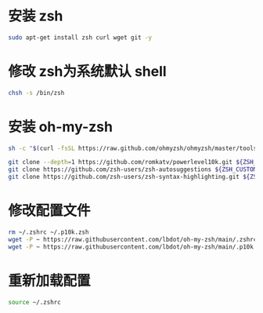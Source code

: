 # 安装 zsh
```bash
sudo apt-get install zsh curl wget git -y
```

# 修改 zsh为系统默认 shell
```bash
chsh -s /bin/zsh
```

# 安装 oh-my-zsh
```bash
sh -c "$(curl -fsSL https://raw.github.com/ohmyzsh/ohmyzsh/master/tools/install.sh)"
```

```bash
git clone --depth=1 https://github.com/romkatv/powerlevel10k.git ${ZSH_CUSTOM:-$HOME/.oh-my-zsh/custom}/themes/powerlevel10k
git clone https://github.com/zsh-users/zsh-autosuggestions ${ZSH_CUSTOM:-~/.oh-my-zsh/custom}/plugins/zsh-autosuggestions
git clone https://github.com/zsh-users/zsh-syntax-highlighting.git ${ZSH_CUSTOM:-~/.oh-my-zsh/custom}/plugins/zsh-syntax-highlighting
```

# 修改配置文件
```bash
rm ~/.zshrc ~/.p10k.zsh
wget -P ~ https://raw.githubusercontent.com/lbdot/oh-my-zsh/main/.zshrc
wget -P ~ https://raw.githubusercontent.com/lbdot/oh-my-zsh/main/.p10k.zsh
```

# 重新加载配置
```bash
source ~/.zshrc
```
